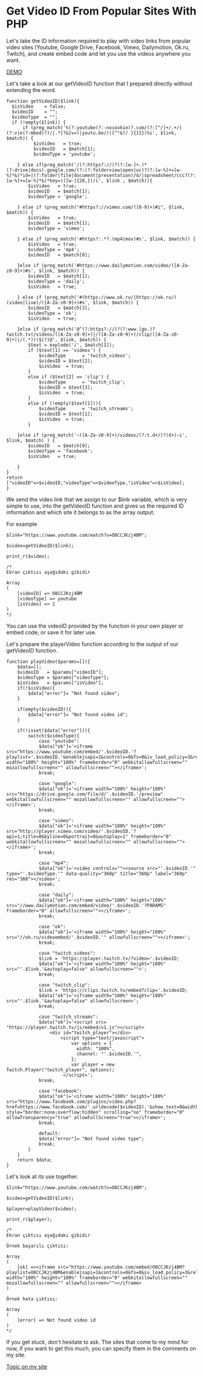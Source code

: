 # Get Video ID From Popular Sites With PHP
Let's take the ID information required to play with video links from popular video sites (Youtube, Google Drive, Facebook, Vimeo, Dailymotion, Ok.ru, Twitch), and create embed code and let you use the videos anywhere you want.

<a href="http://blablabla.mucahittopal.com/getVideoID.php" target="_blank">DEMO</a>

Let's take a look at our getVideoID function that I prepared directly without extending the word.

    function getVideoID($link){
      $isVideo    = false;
      $videoID    = "";
      $videoType  = "";
      if (!empty($link)) {
          if (preg_match('%(?:youtube(?:-nocookie)?.com/(?:[^/]+/.+/|(?:v|e(?:mbed)?)/|.*[?&]v=)|youtu.be/)([^"&?/ ]{11})%i', $link, $match)) {
              $isVideo   = true;
              $videoID   = $match[1];
              $videoType = 'youtube';
  
        } else if(preg_match('/(?:https?://)?(?:[w-]+.)*(?:drive|docs).google.com/(?:(?:folderview|open|uc)?(?:[w-%]+=[w-%]*&)*id=|(?:folder|file|document|presentation)/d/|spreadsheet/ccc?(?:[w-%]+=[w-%]*&)*key=)([w-]{28,})/i', $link , $match)){
            $isVideo   = true;
            $videoID   = $match[1];
            $videoType = 'google';
 
        } else if (preg_match("#https?://vimeo.com/([0-9]+)#i", $link, $match)) {
            $isVideo   = true;
            $videoID   = $match[1];
            $videoType = 'vimeo';
 
        } else if (preg_match('#https?:.*?.(mp4|mov)#s', $link, $match)) {
            $isVideo   = true;
            $videoType = 'mp4';
            $videoID   = $match[0];
 
        }else if (preg_match('#https://www.dailymotion.com/video/([A-Za-z0-9]+)#s', $link, $match)) {
            $videoID   = $match[1];
            $videoType = 'daily';
            $isVideo   = true;
 
        } else if (preg_match('#(https://www.ok.ru/|https://ok.ru/)(video|live)/([A-Za-z0-9]+)#s', $link, $match)) {
            $videoID   = $match[3];
            $videoType = 'ok';
            $isVideo   = true;
 
        }else if (preg_match('@^(?:https?://)?(?:www.|go.)?twitch.tv(/videos/([A-Za-z0-9]+)|/([A-Za-z0-9]+)/clip/([A-Za-z0-9]+)|/(.*))($|?)@', $link, $match)) {
            $text = explode('/', $match[1]);
            if ($text[1] == 'videos') {
                $videoType      = 'twitch_videos';
                $videoID = $text[2];
                $isVideo  = true;
            }
            else if ($text[2] == 'clip') {
                $videoType      = 'twitch_clip';
                $videoID = $text[3];
                $isVideo  = true;
            }
            else if (!empty($text[1])){
                $videoType      = 'twitch_streams';
                $videoID = $text[1];
                $isVideo  = true;
            }
             
        }else if (preg_match('~([A-Za-z0-9]+)/videos/(?:t.d+/)?(d+)~i', $link, $match) ) {
            $videoID   = $match[0];
            $videoType = 'facebook';
            $isVideo   = true;
 
        }
    }
    return ["videoID"=>$videoID,"videoType"=>$videoType,"isVideo"=>$isVideo];
    }

We send the video link that we assign to our $link variable, which is very simple to use, into the getVideoID function and gives us the required ID information and which site it belongs to as the array output.

For example

    $link="https://www.youtube.com/watch?v=O8CCJKzj4BM";

    $video=getVideoID($link);

    print_r($video);

    /*
    Ekran çıktısı aşağıdaki gibidir

    Array
    (
        [videoID] => O8CCJKzj4BM
        [videoType] => youtube
        [isVideo] => 1
    )
    */
    
You can use the videoID provided by the function in your own player or embed code, or save it for later use.

Let's prepare the playerVideo function according to the output of our getVideoID function.

    function playVideo($params=[]){
        $data=[];
        $videoID   = $params["videoID"];
        $videoType = $params["videoType"];
        $isVideo   = $params["isVideo"];
        if(!$isVideo){
            $data["error"]= "Not found video";
        }

        if(empty($videoID)){
            $data["error"]= "Not found video id";
        }

        if(!isset($data["error"])){
            switch($videoType){
                case "youtube":
                $data["ok"]='<iframe src="https://www.youtube.com/embed/'.$videoID.'?playlist='.$videoID.'&enablejsapi=1&controls=0&fs=0&iv_load_policy=3&rel=0&showinfo=0&loop=1&autoplay=1" width="100%" height="100%" frameborder="0" webkitallowfullscreen="" mozallowfullscreen="" allowfullscreen=""></iframe>';
                break;

                case "google":
                $data["ok"]='<iframe width="100%" height="100%" src="https://drive.google.com/file/d/'.$videoID.'/preview" webkitallowfullscreen="" mozallowfullscreen="" allowfullscreen=""></iframe>';
                break;

                case "vimeo":
                $data["ok"]='<iframe width="100%" height="100%" src="http://player.vimeo.com/video/'.$videoID.'?api=1;title=0&byline=0&portrait=0&autoplay=1" frameborder="0" webkitallowfullscreen="" mozallowfullscreen="" allowfullscreen=""></iframe>';
                break;

                case "mp4":
                $data["ok"]='<video controls=""><source src="'.$videoID.'" type="'.$videoType.'" data-quality="360p" title="360p" label="360p" res="360"></video>';
                break;

                case "daily":
                $data["ok"]='<iframe width="100%" height="100%" src="//www.dailymotion.com/embed/video/'.$videoID.'?PARAMS" frameborder="0" allowfullscreen=""></iframe>';
                break;

                case "ok":
                $data["ok"]='<iframe width="100%" height="100%" src="//ok.ru/videoembed/'.$videoID.'" allowfullscreen=""></iframe>';
                break;

                case "twitch_videos":
                $link = 'https://player.twitch.tv/?video='.$videoID;
                $data["ok"]='<iframe width="100%" height="100%" src="'.$link.'&autoplay=false" allowfullscreen="">';
                break;

                case "twitch_clip":
                $link = 'https://clips.twitch.tv/embed?clip='.$videoID;
                $data["ok"]='<iframe width="100%" height="100%" src="'.$link.'&autoplay=false" allowfullscreen>';
                break;

                case "twitch_streams":
                $data["ok"]='<script src= "https://player.twitch.tv/js/embed/v1.js"></script>
                    <div id="twitch_player"></div>
                        <script type="text/javascript">
                            var options = {
                              width: "100%",
                              channel: "'.$videoID.'",
                            };
                            var player = new Twitch.Player("twitch_player", options);
                         </script>';
                break;

                case "facebook":
                $data["ok"]='<iframe width="100%" height="100%" src="https://www.facebook.com/plugins/video.php?href=https://www.facebook.com/'.urldecode($videoID).'&show_text=0&width=100" style="border:none;overflow:hidden" scrolling="no" frameborder="0" allowTransparency="true" allowFullScreen="true"></iframe>';
                break;

                default:
                $data["error"]= "Not found video type";
                break;
            }
        }
        return $data;
    }
    
Let's look at its use together.

    $link="https://www.youtube.com/watch?v=O8CCJKzj4BM";
 
    $video=getVideoID($link);

    $player=playVideo($video);

    print_r($player);

    /*
    Ekran çıktısı aşağıdaki gibidir

    Örnek başarılı çıktısı:

    Array
    (
        [ok] =><iframe src="https://www.youtube.com/embed/O8CCJKzj4BM?playlist=O8CCJKzj4BM&enablejsapi=1&controls=0&fs=0&iv_load_policy=3&rel=0&showinfo=0&loop=1&autoplay=1" width="100%" height="100%" frameborder="0" webkitallowfullscreen="" mozallowfullscreen="" allowfullscreen=""></iframe>
    )

    Örnek hata çıktısı:

    Array
    (
        [error] => Not found video id
    )
    */
    
If you get stuck, don't hesitate to ask. The sites that come to my mind for now, if you want to get this much, you can specify them in the comments on my site.

<a href="https://www.mucahittopal.com/php-ile-video-sitelerinden-id-alma-ve-oynatma-fonksiyonu.html" target="_blank">Topic on my site</a>
